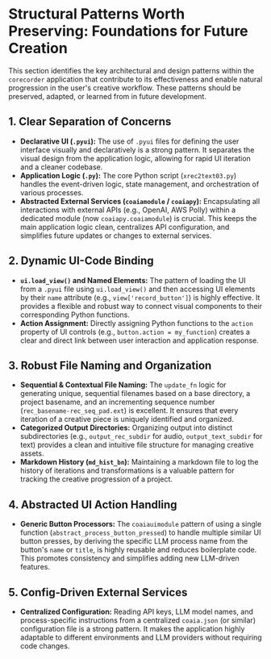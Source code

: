 # Structural Patterns Worth Preserving: Foundations for Future Creation

This section identifies the key architectural and design patterns within the `corecorder` application that contribute to its effectiveness and enable natural progression in the user's creative workflow. These patterns should be preserved, adapted, or learned from in future development.

## 1. Clear Separation of Concerns

-   **Declarative UI (`.pyui`):** The use of `.pyui` files for defining the user interface visually and declaratively is a strong pattern. It separates the visual design from the application logic, allowing for rapid UI iteration and a cleaner codebase.
-   **Application Logic (`.py`):** The core Python script (`xrec2text03.py`) handles the event-driven logic, state management, and orchestration of various processes.
-   **Abstracted External Services (`coaiamodule` / `coaiapy`):** Encapsulating all interactions with external APIs (e.g., OpenAI, AWS Polly) within a dedicated module (now `coaiapy.coaiamodule`) is crucial. This keeps the main application logic clean, centralizes API configuration, and simplifies future updates or changes to external services.

## 2. Dynamic UI-Code Binding

-   **`ui.load_view()` and Named Elements:** The pattern of loading the UI from a `.pyui` file using `ui.load_view()` and then accessing UI elements by their `name` attribute (e.g., `view['record_button']`) is highly effective. It provides a flexible and robust way to connect visual components to their corresponding Python functions.
-   **Action Assignment:** Directly assigning Python functions to the `action` property of UI controls (e.g., `button.action = my_function`) creates a clear and direct link between user interaction and application response.

## 3. Robust File Naming and Organization

-   **Sequential & Contextual File Naming:** The `update_fn` logic for generating unique, sequential filenames based on a base directory, a project basename, and an incrementing sequence number (`rec_basename-rec_seq_pad.ext`) is excellent. It ensures that every iteration of a creative piece is uniquely identified and organized.
-   **Categorized Output Directories:** Organizing output into distinct subdirectories (e.g., `output_rec_subdir` for audio, `output_text_subdir` for text) provides a clean and intuitive file structure for managing creative assets.
-   **Markdown History (`md_hist_bn`):** Maintaining a markdown file to log the history of iterations and transformations is a valuable pattern for tracking the creative progression of a project.

## 4. Abstracted UI Action Handling

-   **Generic Button Processors:** The `coaiauimodule` pattern of using a single function (`abstract_process_button_pressed`) to handle multiple similar UI button presses, by deriving the specific LLM process name from the button's `name` or `title`, is highly reusable and reduces boilerplate code. This promotes consistency and simplifies adding new LLM-driven features.

## 5. Config-Driven External Services

-   **Centralized Configuration:** Reading API keys, LLM model names, and process-specific instructions from a centralized `coaia.json` (or similar) configuration file is a strong pattern. It makes the application highly adaptable to different environments and LLM providers without requiring code changes.